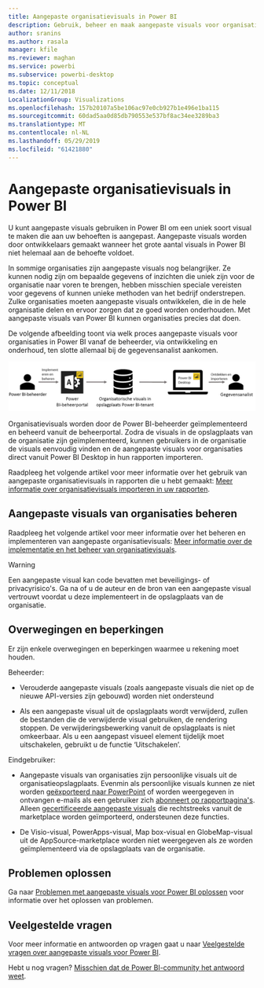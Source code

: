 ```yaml
---
title: Aangepaste organisatievisuals in Power BI
description: Gebruik, beheer en maak aangepaste visuals voor organisaties in Power BI
author: sranins
ms.author: rasala
manager: kfile
ms.reviewer: maghan
ms.service: powerbi
ms.subservice: powerbi-desktop
ms.topic: conceptual
ms.date: 12/11/2018
LocalizationGroup: Visualizations
ms.openlocfilehash: 157b20107a5be106ac97e0cb927b1e496e1ba115
ms.sourcegitcommit: 60dad5aa0d85db790553e537bf8ac34ee3289ba3
ms.translationtype: MT
ms.contentlocale: nl-NL
ms.lasthandoff: 05/29/2019
ms.locfileid: "61421880"
---
```

# <a name="organizational-custom-visuals-in-power-bi"></a>Aangepaste organisatievisuals in Power BI

U kunt aangepaste visuals gebruiken in Power BI om een uniek soort visual te maken die aan uw behoeften is aangepast. Aangepaste visuals worden door ontwikkelaars gemaakt wanneer het grote aantal visuals in Power BI niet helemaal aan de behoefte voldoet.

In sommige organisaties zijn aangepaste visuals nog belangrijker. Ze kunnen nodig zijn om bepaalde gegevens of inzichten die uniek zijn voor de organisatie naar voren te brengen, hebben misschien speciale vereisten voor gegevens of kunnen unieke methoden van het bedrijf onderstrepen. Zulke organisaties moeten aangepaste visuals ontwikkelen, die in de hele organisatie delen en ervoor zorgen dat ze goed worden onderhouden. Met aangepaste visuals van Power BI kunnen organisaties precies dat doen.

De volgende afbeelding toont via welk proces aangepaste visuals voor organisaties in Power BI vanaf de beheerder, via ontwikkeling en onderhoud, ten slotte allemaal bij de gegevensanalist aankomen.

![Afbeelding van aangepaste visual](media/power-bi-custom-visuals-organizational/custom-visual-org-01.jpg)

Organisatievisuals worden door de Power BI-beheerder geïmplementeerd en beheerd vanuit de beheerportal. Zodra de visuals in de opslagplaats van de organisatie zijn geïmplementeerd, kunnen gebruikers in de organisatie de visuals eenvoudig vinden en de aangepaste visuals voor organisaties direct vanuit Power BI Desktop in hun rapporten importeren.

Raadpleeg het volgende artikel voor meer informatie over het gebruik van aangepaste organisatievisuals in rapporten die u hebt gemaakt: [Meer informatie over organisatievisuals importeren in uw rapporten](power-bi-custom-visuals.md).

## <a name="administer-organizational-custom-visuals"></a>Aangepaste visuals van organisaties beheren

Raadpleeg het volgende artikel voor meer informatie over het beheren en implementeren van aangepaste organisatievisuals: [Meer informatie over de implementatie en het beheer van organisatievisuals](https://go.microsoft.com/fwlink/?linkid=866790).

> [!WARNING]
> Een aangepaste visual kan code bevatten met beveiligings- of privacyrisico's. Ga na of u de auteur en de bron van een aangepaste visual vertrouwt voordat u deze implementeert in de opslagplaats van de organisatie.

## <a name="considerations-and-limitations"></a>Overwegingen en beperkingen

Er zijn enkele overwegingen en beperkingen waarmee u rekening moet houden.

Beheerder:

* Verouderde aangepaste visuals (zoals aangepaste visuals die niet op de nieuwe API-versies zijn gebouwd) worden niet ondersteund

* Als een aangepaste visual uit de opslagplaats wordt verwijderd, zullen de bestanden die de verwijderde visual gebruiken, de rendering stoppen. De verwijderingsbewerking vanuit de opslagplaats is niet omkeerbaar. Als u een aangepast visueel element tijdelijk moet uitschakelen, gebruikt u de functie ‘Uitschakelen’.

Eindgebruiker:

* Aangepaste visuals van organisaties zijn persoonlijke visuals uit de organisatieopslagplaats. Evenmin als persoonlijke visuals kunnen ze niet worden [geëxporteerd naar PowerPoint](https://docs.microsoft.com/power-bi/consumer/end-user-powerpoint) of worden weergegeven in ontvangen e-mails als een gebruiker zich [abonneert op rapportpagina's](https://docs.microsoft.com/power-bi/consumer/end-user-subscribe). Alleen [gecertificeerde aangepaste visuals](https://docs.microsoft.com/power-bi/power-bi-custom-visuals-certified) die rechtstreeks vanuit de marketplace worden geïmporteerd, ondersteunen deze functies.

* De Visio-visual, PowerApps-visual, Map box-visual en GlobeMap-visual uit de AppSource-marketplace worden niet weergegeven als ze worden geïmplementeerd via de opslagplaats van de organisatie.

## <a name="troubleshoot"></a>Problemen oplossen

Ga naar [Problemen met aangepaste visuals voor Power BI oplossen](power-bi-custom-visuals-troubleshoot.md) voor informatie over het oplossen van problemen.

## <a name="faq"></a>Veelgestelde vragen

Voor meer informatie en antwoorden op vragen gaat u naar [Veelgestelde vragen over aangepaste visuals voor Power BI](power-bi-custom-visuals-faq.md#organizational-custom-visuals).

Hebt u nog vragen? [Misschien dat de Power BI-community het antwoord weet](http://community.powerbi.com/).
